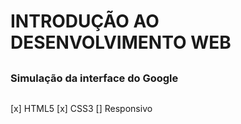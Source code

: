 # INTRODUÇÃO AO DESENVOLVIMENTO WEB

##

### Simulação da interface do Google

<img src="">

[x] HTML5
[x] CSS3
[] Responsivo
